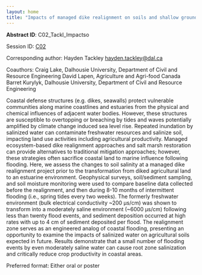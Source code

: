 ```yaml
---
layout: home
title: "Impacts of managed dike realignment on soils and shallow groundwater"
---
```



**Abstract ID**: C02_Tackl_Impactso

Session ID: [C02](.)

Corresponding author: Hayden Tackley <a href="mailto:hayden.tackley@dal.ca">hayden.tackley@dal.ca</a>

Coauthors: Craig Lake, Dalhousie University, Department of Civil and Resource Engineering 
 David Lapen, Agriculture and Agri-food Canada
 Barret Kurylyk, Dalhousie University, Department of Civil and Resource Engineering 

Coastal defense structures (e.g. dikes, seawalls) protect vulnerable communities along marine coastlines and estuaries from the physical and chemical influences of adjacent water bodies. However, these structures are susceptible to overtopping or breaching by tides and waves potentially amplified by climate change induced sea level rise. Repeated inundation by salinized water can contaminate freshwater resources and salinize soil, impacting land use activities including agricultural productivity. Managed ecosystem-based dike realignment approaches and salt marsh restoration can provide alternatives to traditional mitigation approaches; however, these strategies often sacrifice coastal land to marine influence following flooding. Here, we assess the changes to soil salinity at a managed dike realignment project prior to the transformation from diked agricultural land to an estuarine environment. Geophysical surveys, soil/sediment sampling, and soil moisture monitoring were used to compare baseline data collected before the realignment, and then during 8-10 months of intermittent flooding (i.e., spring tides every two weeks). The formerly freshwater environment (bulk electrical conductivity ~200 µs/cm) was shown to transform into a moderately saline environment (~6000 µs/cm) following less than twenty flood events, and sediment deposition occurred at high rates with up to 4 cm of sediment deposited per flood. The realignment zone serves as an engineered analog of coastal flooding, presenting an opportunity to examine the impacts of salinized water on agricultural soils expected in future. Results demonstrate that a small number of flooding events by even moderately saline water can cause root zone salinization and critically reduce crop productivity in coastal areas.

Preferred format: Either oral or poster
